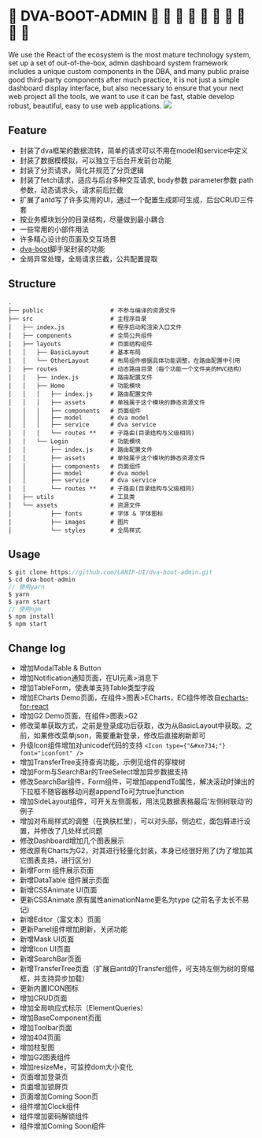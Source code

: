 # :beginner: DVA-BOOT-ADMIN :lemon: :tangerine: :cherries: :cake: :grapes: :watermelon: :strawberry: :corn: :peach: :melon:

We use the React of the ecosystem is the most mature technology system, set up a set of out-of-the-box, admin dashboard system framework includes a unique custom components in the DBA, and many public praise good third-party components after much practice, it is not just a simple dashboard display interface, but also necessary to ensure that your next web project all the tools, we want to use it can be fast, stable develop robust, beautiful, easy to use web applications.
![](https://ucarecdn.com/8b5bbe87-d34a-4fc7-849e-fe17214e71f3/TIM20180601171049.png)
## Feature
- 封装了dva框架的数据流转，简单的请求可以不用在model和service中定义
- 封装了数据模模拟，可以独立于后台开发前台功能
- 封装了分页请求，简化并规范了分页逻辑
- 封装了fetch请求，适应与后台多种交互请求, body参数 parameter参数 path参数，动态请求头，请求前后拦截
- 扩展了antd写了许多实用的UI，通过一个配置生成即可生成，后台CRUD三件套
- 按业务模块划分的目录结构，尽量做到最小耦合
- 一些常用的小部件用法
- 许多精心设计的页面及交互场景
- [dva-boot](https://github.com/LANIF-UI/dva-boot)脚手架封装的功能
- 全局异常处理，全局请求拦截，公共配置提取

## Structure
```
.
├── public                   # 不参与编译的资源文件
├── src                      # 主程序目录
│   ├── index.js             # 程序启动和渲染入口文件
│   ├── components           # 全局公共组件
│   ├── layouts              # 页面结构组件
│   │   ├── BasicLayout      # 基本布局
│   │   └── OtherLayout      # 布局组件根据具体功能调整，在路由配置中引用
│   ├── routes               # 动态路由目录（每个功能一个文件夹的MVC结构）
│   │   ├── index.js         # 路由配置文件
│   │   ├── Home             # 功能模块
│   │   │   ├── index.js     # 路由配置文件
│   │   │   ├── assets       # 单独属于这个模块的静态资源文件
│   │   │   ├── components   # 页面组件
│   │   │   ├── model        # dva model
│   │   │   ├── service      # dva service
│   │   │   └── routes **    # 子路由(目录结构与父级相同)
│   │   └── Login            # 功能模块
│   │       ├── index.js     # 路由配置文件
│   │       ├── assets       # 单独属于这个模块的静态资源文件
│   │       ├── components   # 页面组件
│   │       ├── model        # dva model
│   │       ├── service      # dva service
│   │       └── routes **    # 子路由(目录结构与父级相同)
│   ├── utils                # 工具类
│   └── assets               # 资源文件
│           ├── fonts        # 字体 & 字体图标
│           ├── images       # 图片
│           └── styles       # 全局样式
```

## Usage

``` javascript
$ git clone https://github.com/LANIF-UI/dva-boot-admin.git
$ cd dva-boot-admin
// 使用yarn
$ yarn
$ yarn start
// 使用npm
$ npm install
$ npm start
```

## Change log
- 增加ModalTable & Button
- 增加Notification通知页面，在UI元素>消息下
- 增加TableForm，使表单支持Table类型字段 
- 增加ECharts Demo页面，在组件>图表>ECharts，EC组件修改自[echarts-for-react](https://github.com/hustcc/echarts-for-react)
- 增加G2 Demo页面，在组件>图表>G2
- 修改菜单获取方式，之前是登录成功后获取，改为从BasicLayout中获取。之前，如果修改菜单json，需要重新登录，修改后直接刷新即可
- 升级Icon组件增加对unicode代码的支持 `<Icon type={"&#xe734;"} font="iconfont" />`
- 增加TransferTree支持查询功能，示例见组件的穿梭树
- 增加Form与SearchBar的TreeSelect增加异步数据支持
- 修改SearchBar组件，Form组件，可增加appendTo属性，解决滚动时弹出的下拉框不随容器移动问题appendTo可为true|function
- 增加SideLayout组件，可开关左侧面板，用法见数据表格最后‘左侧树联动’的例子
- 增加对布局样式的调整（在换肤栏里），可以对头部，侧边栏，面包屑进行设置，并修改了几处样式问题
- 修改Dashboard增加几个图表展示
- 修改原有Charts为G2，对其进行轻量化封装，本身已经很好用了(为了增加其它图表支持，进行区分)
- 新增Form 组件展示页面
- 新增DataTable 组件展示页面
- 新增CSSAnimate UI页面
- 更新CSSAnimate 原有属性animationName更名为type (之前名子太长不易记)
- 新增Editor（富文本）页面
- 更新Panel组件增加刷新，关闭功能
- 新增Mask UI页面
- 增增Icon UI页面
- 新增SearchBar页面
- 新增TransferTree页面（扩展自antd的Transfer组件，可支持左侧为树的穿缩框，并支持异步加载）
- 更新内置ICON图标
- 增加CRUD页面
- 增加全局响应式标示（ElementQueries）
- 增加BaseComponent页面
- 增加Toolbar页面
- 增加404页面
- 增加柱型图
- 增加G2图表组件
- 增加resizeMe，可监控dom大小变化
- 页面增加登录页
- 页面增加锁屏页
- 页面增加Coming Soon页
- 组件增加Clock组件
- 组件增加密码解锁组件
- 组件增加Coming Soon组件

